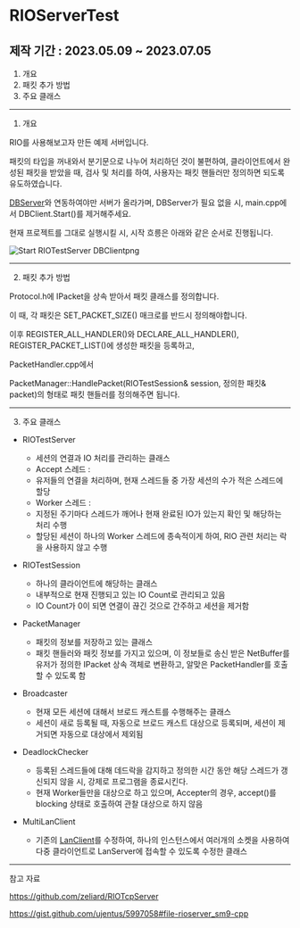 # RIOServerTest

## 제작 기간 : 2023.05.09 ~ 2023.07.05

1. 개요
2. 패킷 추가 방법
3. 주요 클래스

---

1. 개요

RIO를 사용해보고자 만든 예제 서버입니다.

패킷의 타입을 꺼내와서 분기문으로 나누어 처리하던 것이 불편하여, 클라이언트에서 완성된 패킷을 받았을 때, 검사 및 처리를 하여, 사용자는 패킷 핸들러만 정의하면 되도록 유도하였습니다.

[DBServer](https://github.com/m5623skhj/DBConnector)와 연동하여야만 서버가 올라가며, DBServer가 필요 없을 시, main.cpp에서 DBClient.Start()를 제거해주세요.

현재 프로젝트를 그대로 실행시킬 시, 시작 흐릉은 아래와 같은 순서로 진행됩니다.

![Start RIOTestServer   DBClientpng](https://github.com/m5623skhj/RIOServerTest/assets/42509418/58160c6c-0ebf-470b-9890-7461670c3a9e)

---

2. 패킷 추가 방법

Protocol.h에 IPacket을 상속 받아서 패킷 클래스를 정의합니다.

이 때, 각 패킷은 SET_PACKET_SIZE() 매크로를 반드시 정의해야합니다.

이후 REGISTER_ALL_HANDLER()와 DECLARE_ALL_HANDLER(), REGISTER_PACKET_LIST()에 생성한 패킷을 등록하고,

PacketHandler.cpp에서

PacketManager::HandlePacket(RIOTestSession& session, 정의한 패킷& packet)의 형태로 패킷 핸들러를 정의해주면 됩니다.

---

3. 주요 클래스

* RIOTestServer
  * 세션의 연결과 IO 처리를 관리하는 클래스
  * Accept 스레드 :
  * 유저들의 연결을 처리하며, 현재 스레드들 중 가장 세션의 수가 적은 스레드에 할당
  * Worker 스레드 :
  * 지정된 주기마다 스레드가 깨어나 현재 완료된 IO가 있는지 확인 및 해당하는 처리 수행
  * 할당된 세션이 하나의 Worker 스레드에 종속적이게 하여, RIO 관련 처리는 락을 사용하지 않고 수행
 
* RIOTestSession
  * 하나의 클라이언트에 해당하는 클래스
  * 내부적으로 현재 진행되고 있는 IO Count로 관리되고 있음
  * IO Count가 0이 되면 연결이 끊긴 것으로 간주하고 세션을 제거함

* PacketManager
  * 패킷의 정보를 저장하고 있는 클래스
  * 패킷 핸들러와 패킷 정보를 가지고 있으며, 이 정보들로 송신 받은 NetBuffer를 유저가 정의한 IPacket 상속 객체로 변환하고, 알맞은 PacketHandler를 호출할 수 있도록 함

* Broadcaster
  * 현재 모든 세션에 대해서 브로드 캐스트를 수행해주는 클래스
  * 세션이 새로 등록될 때, 자동으로 브로드 캐스트 대상으로 등록되며, 세션이 제거되면 자동으로 대상에서 제외됨

* DeadlockChecker
  * 등록된 스레드들에 대해 데드락을 감지하고 정의한 시간 동안 해당 스레드가 갱신되지 않을 시, 강제로 프로그램을 종료시킨다.
  * 현재 Worker들만을 대상으로 하고 있으며, Accepter의 경우, accept()를 blocking 상태로 호출하여 관찰 대상으로 하지 않음

* MultiLanClient
  * 기존의 [LanClient](https://github.com/m5623skhj/BackupFolder2/tree/master/LanClient)를 수정하여, 하나의 인스턴스에서 여러개의 소켓을 사용하여 다중 클라이언트로 LanServer에 접속할 수 있도록 수정한 클래스

---

참고 자료

https://github.com/zeliard/RIOTcpServer

https://gist.github.com/ujentus/5997058#file-rioserver_sm9-cpp
